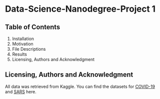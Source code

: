 # Data-Science-Nanodegree-Project 1

## Table of Contents
1. Installation
2. Motivation
3. File Descriptions
4. Results
5. Licensing, Authors and Acknowledgment




## Licensing, Authors and Acknowledgment
All data was retrieved from Kaggle. You can find the datasets for [COVID-19](https://www.kaggle.com/sudalairajkumar/novel-corona-virus-2019-dataset) and [SARS](https://www.kaggle.com/imdevskp/sars-outbreak-2003-complete-dataset/kernels) here.
